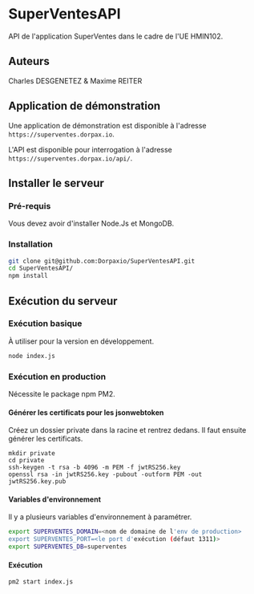 # SuperVentesAPI

API de l'application SuperVentes dans le cadre de l'UE HMIN102.

## Auteurs
Charles DESGENETEZ & Maxime REITER

## Application de démonstration
Une application de démonstration est disponible à l'adresse `https://superventes.dorpax.io`. 

L'API est disponible pour interrogation à l'adresse ``https://superventes.dorpax.io/api/``.

## Installer le serveur

### Pré-requis
Vous devez avoir d'installer Node.Js et MongoDB.

### Installation
```bash
git clone git@github.com:Dorpaxio/SuperVentesAPI.git
cd SuperVentesAPI/
npm install
```

## Exécution du serveur
### Exécution basique
À utiliser pour la version en développement.
```bash
node index.js
```

### Exécution en production
Nécessite le package npm PM2.

#### Générer les certificats pour les jsonwebtoken
Créez un dossier private dans la racine et rentrez dedans.
Il faut ensuite générer les certificats.
```
mkdir private
cd private
ssh-keygen -t rsa -b 4096 -m PEM -f jwtRS256.key
openssl rsa -in jwtRS256.key -pubout -outform PEM -out jwtRS256.key.pub
```
#### Variables d'environnement
Il y a plusieurs variables d'environnement à paramétrer.
```bash
export SUPERVENTES_DOMAIN=<nom de domaine de l'env de production>
export SUPERVENTES_PORT=<le port d'exécution (défaut 1311)>
export SUPERVENTES_DB=superventes
```
#### Exécution
```bash
pm2 start index.js
```
